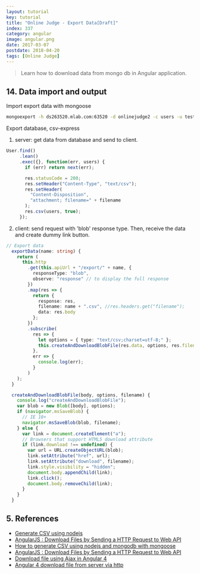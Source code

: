 ```yaml
---
layout: tutorial
key: tutorial
title: "Online Judge - Export Data[Draft]"
index: 337
category: angular
image: angular.png
date: 2017-03-07
postdate: 2018-04-20
tags: [Online Judge]
---
```


> Learn how to download data from mongo db in Angular application.

## 14. Data import and output
Import export data with mongoose


```sh
mongoexport -h ds263520.mlab.com:63520 -d onlinejudge2 -c users -u testuser -p abc123 -o users.csv --csv -f _id,timecreated,username,email,salt,hash
```


Export database, csv-express
1) server: get data from database and send to client.
```javascript
User.find()
     .lean()
     .exec({}, function(err, users) {
       if (err) return next(err);

       res.statusCode = 200;
       res.setHeader("Content-Type", "text/csv");
       res.setHeader(
         "Content-Disposition",
         "attachment; filename=" + filename
       );
       res.csv(users, true);
     });
```
2) client: send request with 'blob' response type. Then, receive the data and create dummy link button.
```TypeScript
// Export data
  exportData(name: string) {
    return (
      this.http
        .get(this.apiUrl + "/export/" + name, {
          responseType: "blob",
          observe: "response" // to display the full response
        })
        .map(res => {
          return {
            response: res,
            filename: name + ".csv", //res.headers.get("filename");
            data: res.body
          };
        })
        .subscribe(
          res => {
            let options = { type: "text/csv;charset=utf-8;" };
            this.createAndDownloadBlobFile(res.data, options, res.filename);
          },
          err => {
            console.log(err);
          }
        )
    );
  }

  createAndDownloadBlobFile(body, options, filename) {
    console.log("createAndDownloadBlobFile");
    var blob = new Blob([body], options);
    if (navigator.msSaveBlob) {
      // IE 10+
      navigator.msSaveBlob(blob, filename);
    } else {
      var link = document.createElement("a");
      // Browsers that support HTML5 download attribute
      if (link.download !== undefined) {
        var url = URL.createObjectURL(blob);
        link.setAttribute("href", url);
        link.setAttribute("download", filename);
        link.style.visibility = "hidden";
        document.body.appendChild(link);
        link.click();
        document.body.removeChild(link);
      }
    }
  }
```


## 5. References
* [Generate CSV using nodejs](http://programmerblog.net/generate-csv-using-nodejs/)
* [AngularJS : Download Files by Sending a HTTP Request to Web API](http://jaliyaudagedara.blogspot.com/2016/05/angularjs-download-files-by-sending.html)
* [How to generate CSV using nodejs and mongodb with mongoose](http://programmerblog.net/generate-csv-using-nodejs/)
* [AngularJS : Download Files by Sending a HTTP Request to Web API](http://jaliyaudagedara.blogspot.com/2016/05/angularjs-download-files-by-sending.html)
* [Download file using Ajax in Angular 4](https://medium.com/@radicalloop/download-file-using-ajax-in-angular-4-50109564bf17)
* [Angular 4 download file from server via http](http://jslim.net/blog/2018/03/13/Angular-4-download-file-from-server-via-http/)

